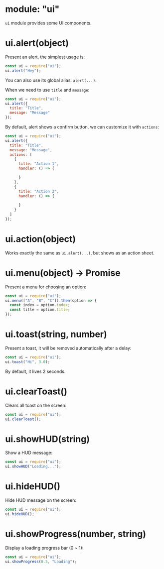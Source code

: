 # module: "ui"

`ui` module provides some UI components.

# ui.alert(object)

Present an alert, the simplest usage is:

```js
const ui = require("ui");
ui.alert("Hey");
```

You can also use its global alias: `alert(...)`.

When we need to use `title` and `message`:

```js
const ui = require("ui");
ui.alert({
  title: "Title",
  message: "Message"
});
```

By default, alert shows a confirm button, we can customize it with `actions`:

```js
const ui = require("ui");
ui.alert({
  title: "Title",
  message: "Message",
  actions: [
    {
      title: "Action 1",
      handler: () => {

      }
    },
    {
      title: "Action 2",
      handler: () => {
        
      }
    }
  ]
});
```

# ui.action(object)

Works exactly the same as `ui.alert(...)`, but shows as an action sheet.

# ui.menu(object) -> Promise

Present a menu for choosing an option:

```js
const ui = require("ui");
ui.menu(["A", "B", "C"]).then(option => {
  const index = option.index;
  const title = option.title;
});
```

# ui.toast(string, number)

Present a toast, it will be removed automatically after a delay:

```js
const ui = require("ui");
ui.toast("Hi", 3.0);
```

By default, it lives 2 seconds.

# ui.clearToast()

Clears all toast on the screen:

```js
const ui = require("ui");
ui.clearToast();
```

# ui.showHUD(string)

Show a HUD message:

```js
const ui = require("ui");
ui.showHUD("Loading...");
```

# ui.hideHUD()

Hide HUD message on the screen:

```js
const ui = require("ui");
ui.hideHUD();
```

# ui.showProgress(number, string)

Display a loading progress bar (0 ~ 1):

```js
const ui = require("ui");
ui.showProgress(0.5, "Loading");
```